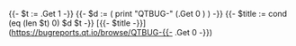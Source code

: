 {{- $t := .Get 1 -}}
{{- $d := ( print "QTBUG-" (.Get 0 ) ) -}}
{{- $title := cond (eq (len $t) 0) $d $t -}}
[{{- $title -}}](https://bugreports.qt.io/browse/QTBUG-{{- .Get 0 -}})
